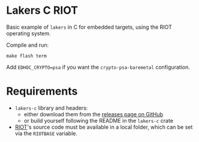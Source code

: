 # Lakers C RIOT

Basic example of `lakers` in C for embedded targets, using the RIOT operating system.

Compile and run:
```
make flash term
```

Add `EDHOC_CRYPTO=psa` if you want the `crypto-psa-baremetal` configuration.

# Requirements

- `lakers-c` library and headers:
  - either download them from the [releases page on GitHub](https://github.com/openwsn-berkeley/lakers/releases)
  - or build yourself following the README in the `lakers-c` crate
- [RIOT](https://github.com/RIOT-OS/RIOT)'s source code must be available in a local folder, which can be set via the `RIOTBASE` variable.
